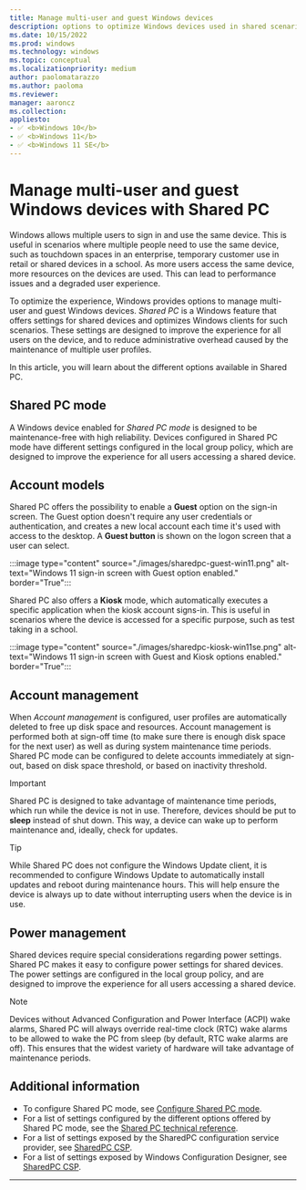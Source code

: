 ```yaml
---
title: Manage multi-user and guest Windows devices
description: options to optimize Windows devices used in shared scenarios, such touchdown spaces in an enterprise, temporary customer use in retail or shared devices in a school.
ms.date: 10/15/2022
ms.prod: windows
ms.technology: windows
ms.topic: conceptual
ms.localizationpriority: medium
author: paolomatarazzo
ms.author: paoloma
ms.reviewer:
manager: aaroncz
ms.collection: 
appliesto:
- ✅ <b>Windows 10</b>
- ✅ <b>Windows 11</b>
- ✅ <b>Windows 11 SE</b>
---
```


# Manage multi-user and guest Windows devices with Shared PC

Windows allows multiple users to sign in and use the same device. This is useful in scenarios where multiple people need to use the same device, such as touchdown spaces in an enterprise, temporary customer use in retail or shared devices in a school.
As more users access the same device, more resources on the devices are used. This can lead to performance issues and a degraded user experience.

To optimize the experience, Windows provides options to manage multi-user and guest Windows devices.
*Shared PC* is a Windows feature that offers settings for shared devices and optimizes Windows clients for such scenarios. These settings are designed to improve the experience for all users on the device, and to reduce administrative overhead caused by the maintenance of multiple user profiles.

In this article, you will learn about the different options available in Shared PC.

## Shared PC mode

A Windows device enabled for *Shared PC mode* is designed to be maintenance-free with high reliability. Devices configured in Shared PC mode have different settings configured in the local group policy, which are designed to improve the experience for all users accessing a shared device.

## Account models

Shared PC offers the possibility to enable a **Guest** option on the sign-in screen. The Guest option doesn't require any user credentials or authentication, and creates a new local account each time it's used with access to the desktop. A **Guest button** is shown on the logon screen that a user can select.

:::image type="content" source="./images/sharedpc-guest-win11.png" alt-text="Windows 11 sign-in screen with Guest option enabled." border="True":::

Shared PC also offers a **Kiosk** mode, which automatically executes a specific application when the kiosk account signs-in. This is useful in scenarios where the device is accessed for a specific purpose, such as test taking in a school.

:::image type="content" source="./images/sharedpc-kiosk-win11se.png" alt-text="Windows 11 sign-in screen with Guest and Kiosk options enabled." border="True":::

## Account management

When *Account management* is configured, user profiles are automatically deleted to free up disk space and resources. Account management is performed both at sign-off time (to make sure there is enough disk space for the next user) as well as during system maintenance time periods. Shared PC mode can be configured to delete accounts immediately at sign-out, based on disk space threshold, or based on inactivity threshold.

> [!IMPORTANT]
> Shared PC is designed to take advantage of maintenance time periods, which run while the device is not in use. Therefore, devices should be put to **sleep** instead of shut down. This way, a device can wake up to perform maintenance and, ideally, check for updates.

> [!TIP]
> While Shared PC does not configure the Windows Update client, it is recommended to configure Windows Update to automatically install updates and reboot during maintenance hours. This will help ensure the device is always up to date without interrupting users when the device is in use.

## Power management

Shared devices require special considerations regarding power settings. Shared PC makes it easy to configure power settings for shared devices. The power settings are configured in the local group policy, and are designed to improve the experience for all users accessing a shared device.

> [!NOTE]
> Devices without Advanced Configuration and Power Interface (ACPI) wake alarms, Shared PC will always override real-time clock (RTC) wake alarms to be allowed to wake the PC from sleep (by default, RTC wake alarms are off). This ensures that the widest variety of hardware will take advantage of maintenance periods.

## Additional information

- To configure Shared PC mode, see [Configure Shared PC mode](set-up-shared-or-guest-pc.md).
- For a list of settings configured by the different options offered by Shared PC mode, see the [Shared PC technical reference](shared-pc-technical.md).
- For a list of settings exposed by the SharedPC configuration service provider, see [SharedPC CSP][WIN-3].
- For a list of settings exposed by Windows Configuration Designer, see [SharedPC CSP][WIN-4].

-----------

[WIN-1]: /windows/configuration/provisioning-packages/provisioning-create-package
[WIN-2]: /windows/configuration/provisioning-packages/provisioning-apply-package
[WIN-3]: /windows/client-management/mdm/sharedpc-csp
[WIN-4]: /windows/configuration/wcd/wcd-sharedpc
